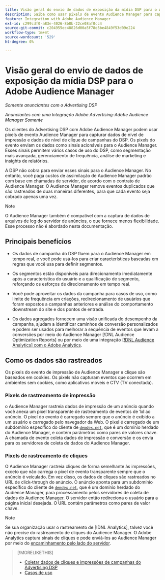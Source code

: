 ```yaml
---
title: Visão geral do envio de dados de exposição da mídia DSP para o Adobe Audience Manager
description: Saiba como usar pixels de evento Audience Manager para capturar dados de nível de impressão e nível de clique de campanhas do Advertising DSP
feature: Integration with Adobe Audience Manager
exl-id: c299cdf0-a83e-4026-8b8b-22ce08af0cc4
source-git-commit: c204955ec48826d00a5f78e5be4849f53d09e224
workflow-type: tm+mt
source-wordcount: '529'
ht-degree: 0%

---
```


# Visão geral do envio de dados de exposição da mídia DSP para o Adobe Audience Manager

*Somente anunciantes com o Advertising DSP*

*Anunciantes com uma Integração Adobe Advertising-Adobe Audience Manager Somente*

Os clientes do Advertising DSP com Adobe Audience Manager podem usar pixels de evento Audience Manager para capturar dados de nível de impressão e dados de nível de clique de campanhas do DSP. Os pixels do evento enviam os dados como sinais acionáveis para o Audience Manager. Esses sinais permitem vários casos de uso do DSP, como segmentação mais avançada, gerenciamento de frequência, análise de marketing e insights de relatórios.

A DSP não cobra para enviar esses sinais para o Audience Manager. No entanto, você paga custos de assimilação de Audience Manager padrão com base em chamadas de servidor, de acordo com o contrato de Audience Manager. O Audience Manager remove eventos duplicados que são rastreados de duas maneiras diferentes, para que cada evento seja cobrado apenas uma vez.

>[!NOTE]
>
> O Audience Manager também é compatível com a captura de dados de arquivos de log do servidor de anúncios, o que fornece menos flexibilidade. Esse processo não é abordado nesta documentação.

## Principais benefícios

* Os dados de campanha do DSP fluem para o Audience Manager em tempo real, e você pode usá-los para criar características baseadas em regras que você usa para definir segmentos.

* Os segmentos estão disponíveis para direcionamento imediatamente após a característica do usuário e a qualificação de segmento, reforçando os esforços de direcionamento em tempo real.

* Você pode aproveitar os dados da campanha para casos de uso, como limite de frequência em criações, redirecionamento de usuários que foram expostos a campanhas anteriores e análise do comportamento downstream do site e dos pontos de entrada.

* Os dados agregados fornecem uma visão unificada do desempenho da campanha, ajudam a identificar caminhos de conversão personalizados e podem ser usados para melhorar a sequência de eventos que levam a conversões por meio do Audience Manager [!DNL Audience Optimization Reports] ou por meio de uma integração [[!DNL Audience Analytics] com o Adobe Analytics](/help/integrations/audience-manager/audience-analytics.md).

## Como os dados são rastreados

Os pixels do evento de impressão de Audience Manager e clique são baseados em cookies. Os pixels não capturam eventos que ocorrem em ambientes sem cookies, como aplicativos móveis e CTV (TV conectada).<!-- 6/24: CTV inventory isn't clickable, and impression tracking would be lost when we convert users from IP to cookies. -->

### Pixels de rastreamento de impressão

o Audience Manager rastreia dados de impressão de um anúncio quando você anexa um pixel transparente de rastreamento de eventos de 1xl ao anúncio. O pixel do evento é carregado sempre que o anúncio é exibido a um usuário e carregado pelo navegador da Web. O pixel é carregado de um subdomínio específico do cliente de [`demdex.net`](https://experienceleague.adobe.com/docs/audience-manager/user-guide/reference/demdex-calls.html?lang=pt-BR), que é um domínio herdado do Audience Manager, e contém parâmetros como pares de valores chave. A chamada de evento coleta dados de impressão e conversão e os envia para os servidores de coleta de dados do Audience Manager.

### Pixels de rastreamento de cliques

O Audience Manager rastreia cliques de forma semelhante às impressões, exceto que não carrega o pixel de evento transparente sempre que o anúncio é veiculado. Em vez disso, os dados de cliques são rastreados no URL de click-through do anúncio. O anúncio aponta para um subdomínio específico do cliente de [`demdex.net`](https://experienceleague.adobe.com/docs/audience-manager/user-guide/reference/demdex-calls.html?lang=pt-BR), que é um domínio herdado do Audience Manager, para processamento pelos servidores de coleta de dados do Audience Manager. O servidor então redireciona o usuário para a página inicial desejada. O URL contém parâmetros como pares de valor chave.

>[!NOTE]
>
>Se sua organização usar o rastreamento de [!DNL Analytics], talvez você não precise do rastreamento de cliques do Audience Manager. O Adobe Analytics captura sinais de cliques e pode enviá-los ao Audience Manager por meio do [encaminhamento pelo lado do servidor](https://experienceleague.adobe.com/docs/analytics/admin/admin-tools/server-side-forwarding/ssf.html?lang=pt-BR).

>[!MORELIKETHIS]
>
>* [Coletar dados de cliques e impressões de campanhas do Advertising DSP](collect.md)
>* [Casos de uso](use-cases.md)
